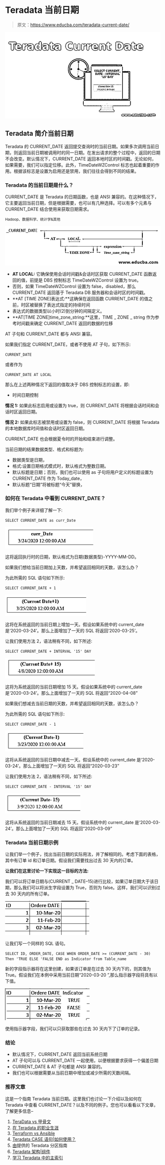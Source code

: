 # Teradata 当前日期

> 原文：<https://www.educba.com/teradata-current-date/>

![Teradata Current Date](img/dc4b07b922e5cba80b427229463af0c9.png "Teradata Current Date")



## Teradata 简介当前日期

Teradata 的 CURRENT_DATE 返回提交查询时的当前日期。如果多次调用当前日期，则返回当前日期被调用时的同一日期。在发出请求的整个过程中，返回的日期不会改变。默认情况下，CURRENT_DATE 返回本地时区的时间戳。无论如何，如果需要，我们可以指定位移。此外，TimeDateWZControl 标志也起着重要的作用。根据该标志是设置为启用还是禁用，我们往往会得到不同的结果。

### Teradata 的当前日期是什么？

CURRENT_DATE 是 Teradata 的日期函数，也是 ANSI 兼容的。在这种情况下，它主要返回当前日期，但是根据需要，也可以有几种选择。可以有多个元素与 CURRENT_DATE 结合使用来获取日期需求。

<small>Hadoop、数据科学、统计学&其他</small>

![Teradata Current Date 2](img/d929be741d2fe52a349c1bc7d157fca3.png)



*   **AT LOCAL:** 它确保使用会话时间戳&会话时区获取 CURRENT_DATE 函数返回的值，前提是 DBS 控制标志 TimeDateWZControl 设置为 true。
*   否则，如果 TimeDateWZControl 设置为 false，disabled，那么 CURRENT_DATE 返回基于 Teradata DB 服务器和会话时区的时间戳。
*   **AT [TIME ZONE]表达式:**这确保在返回函数 CURRENT_DATE 的值之前，时区被替换了表达式指定的持续时间
*   表达式的数据类型以小时(2)到分钟的间隔定义。
*   **AT[TIME ZONE]time_zone_string:**这里，TIME _ ZONE _ string 作为参考时间戳来确定 CURRENT_DATE 返回的数据的位移

AT 子句和 CURRENT_DATE 都与 ANSI 兼容。

如果我们指定 CURRENT_DATE，或者不使用 AT 子句，如下所示:

`CURRENT_DATE`

或者作为

`CURRENT_DATE AT LOCAL`

那么在上述两种情况下返回的值取决于 DBS 控制标志的设置，即:

*   时间日期控制

**情况 1:** 如果此标志启用或设置为 true，则 CURRENT_DATE 将根据会话时间和会话时区返回日期。

**情况 2:** 如果此标志被禁用或设置为 false，则 CURRENT_DATE 将根据 Teradata 的本地数据库时间值和会话时区返回日期。

CURRENT_DATE 也会根据夏令时的开始和结束进行调整。

当前日期的结果数据类型、格式和标题为:

*   数据类型是日期，
*   格式:设置日期格式模式时，默认格式为整数日期。
*   默认标题是日期；否则，我们也可以使用 as 子句将用户定义的标题设置为 CURRENT_DATE 作为 Today_date，
*   默认标题“日期”将被标题“今天”替换，

### 如何在 Teradata 中看到 CURRENT_DATE？

我们举个例子来详细了解一下:

`SELECT CURRENT_DATE as curr_Date`

![Teradata Current Date-1.1](img/8a2d1ebd200ee986002146553627ff67.png "Teradata Current Date-1.1")



这将返回执行时的日期，默认格式为日期(数据类型)-YYYY-MM-DD。

如果我们想给当前日期加上天数，并希望返回相同的天数，该怎么办？

为此所需的 SQL 语句如下所示:

`SELECT CURRENT_DATE + 1`

![Teradata Current Date-1.2](img/377efee0d8dba5955d10c16006daad3e.png "Teradata Current Date-1.2")



这将在系统返回的当前日期上增加一天。假设如果系统中的 current_date 是‘2020-03-24’。那么上面增加了一天的 SQL 将返回‘2020-03-25’。

让我们使用方法 2，语法稍有不同，如下所述:

`SELECT CURRENT_DATE + INTERVAL '15' DAY`

![Teradata Current Date-1.3](img/5f88146cde3cf96704234c69938a40a9.png "Teradata Current Date-1.3")



这将为系统返回的当前日期增加 15 天。假设如果系统中的 current_date 是‘2020-03-24’。那么上面增加了一天的 SQL 将返回“2020-04-08”

如果我们想减去当前日期的天数，并希望返回相同的天数，该怎么办？

为此所需的 SQL 语句如下所示:

`SELECT CURRENT_DATE - 1`

![Teradata Current Date-1.4](img/e4976baf5d78551ea21587580ce13c67.png "Teradata Current Date-1.4")



这将从系统返回的当前日期中减去一天。假设系统中的 current_date 是‘2020-03-24’。那么上面增加了一天的 SQL 将返回“2020-03-23”

让我们使用方法 2，语法稍有不同，如下所述:

`SELECT CURRENT_DATE - INTERVAL '15' DAY`

![Output-1.5](img/bd4c91c823b981bb2e9fbed0dbe0349d.png "Output-1.5")



这将从系统返回的当前日期减去 15 天。假设系统中的 current_date 是‘2020-03-24’。那么上面增加了一天的 SQL 将返回“2020-03-09”

### Teradata 当前日期示例

让我们举一个例子，找出当前日期的实际用法，并了解相同的。考虑下面的表格，其中有订单 id 和订单日期。假设我们需要找出过去 30 天内的订单。

**让我们在这里讨论一下实现这一目标的方法:**

我们可以将订单日期与(CURRENT _ DATE–15)进行比较，如果订单日期大于该日期，那么我们可以将派生字段设置为 True，否则为 false。这样，我们可以识别过去 30 天内的所有订单。

![Output-1.6](img/21353ceae9348bdbd60fd265a67578c9.png "Output-1.6")



让我们写一个同样的 SQL 语句。

`SELECT ID, ORDER_DATE,
CASE
WHEN ORDER_DATE >= (CURRENT_DATE - 30) Then 'TRUE
ELSE 'FALSE
END as Indicator
from Table_name`

新的字段指示器将在这里创建，如果该订单是在过去 30 天内下的，则其值为 True。假设我们在本例中采用当前日期“2020-03-20 ”,那么指示器字段将具有以下值。

![Output-1.7](img/015a50bb336fd2be367962a0c7512bc1.png "Output-1.7")



使用指示器字段，我们可以只获取那些在过去 30 天内下了订单的记录。

### 结论

*   默认情况下，CURRENT_DATE 返回当前系统日期
*   AT 子句可以与 CURRENT_DATE 一起使用，以便根据要求获得一个偏差日期
*   CURRENT_DATE & AT 子句都是 ANSI 兼容的。
*   我们也可以根据需要从当前日期中增加或减少所需的天数间隔。

### 推荐文章

这是一个指南 Teradata 当前日期。这里我们也讨论一下介绍以及如何在 Teradata 中查看 CURRENT_DATE？以及不同的例子。您也可以看看以下文章，了解更多信息–

1.  [TeraData vs 甲骨文](https://www.educba.com/teradata-vs-oracle/)
2.  [在 Teradata 的职业生涯](https://www.educba.com/career-in-teradata/)
3.  [Terraform vs Ansible](https://www.educba.com/terraform-vs-ansible/)
4.  [Teradata CASE 语句|如何使用？](https://www.educba.com/teradata-case-statement/)
5.  [由](https://www.educba.com/teradata-partition-by/)提供的 Teradata 分区指南
6.  [Teradata 架构|组件](https://www.educba.com/teradata-architecture/)
7.  [学习 Teradata 中的主索引](https://www.educba.com/primary-index-in-teradata/)